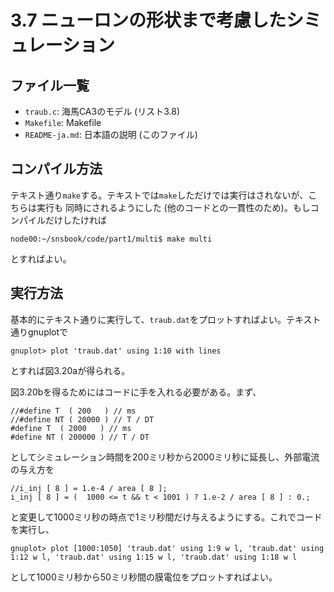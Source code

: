 # 3.7 ニューロンの形状まで考慮したシミュレーション

## ファイル一覧
- `traub.c`: 海馬CA3のモデル (リスト3.8)
- `Makefile`: Makefile
- `README-ja.md`: 日本語の説明 (このファイル)

## コンパイル方法
テキスト通り`make`する。テキストでは`make`しただけでは実行はされないが、こちらは実行も
同時にされるようにした (他のコードとの一貫性のため)。もしコンパイルだけしたければ
```
node00:~/snsbook/code/part1/multi$ make multi
```
とすればよい。

## 実行方法
基本的にテキスト通りに実行して、`traub.dat`をプロットすればよい。テキスト通りgnuplotで
```
gnuplot> plot 'traub.dat' using 1:10 with lines
```
とすれば図3.20aが得られる。

図3.20bを得るためにはコードに手を入れる必要がある。まず、
```
//#define T  ( 200   ) // ms
//#define NT ( 20000 ) // T / DT
#define T  ( 2000   ) // ms
#define NT ( 200000 ) // T / DT
```
としてシミュレーション時間を200ミリ秒から2000ミリ秒に延長し、外部電流の与え方を
```
//i_inj [ 8 ] = 1.e-4 / area [ 8 ];
i_inj [ 8 ] = (  1000 <= t && t < 1001 ) ? 1.e-2 / area [ 8 ] : 0.;
```
と変更して1000ミリ秒の時点で1ミリ秒間だけ与えるようにする。これでコードを実行し、
```
gnuplot> plot [1000:1050] 'traub.dat' using 1:9 w l, 'traub.dat' using 1:12 w l, 'traub.dat' using 1:15 w l, 'traub.dat' using 1:18 w l
```
として1000ミリ秒から50ミリ秒間の膜電位をプロットすればよい。
